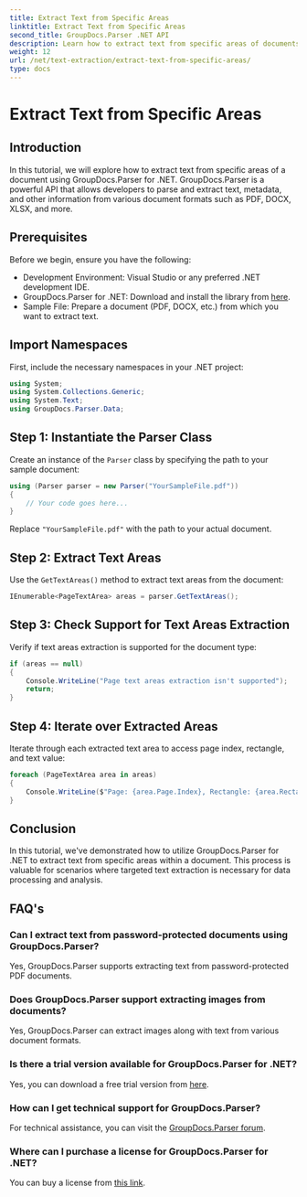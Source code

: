```yaml
---
title: Extract Text from Specific Areas
linktitle: Extract Text from Specific Areas
second_title: GroupDocs.Parser .NET API
description: Learn how to extract text from specific areas of documents using GroupDocs.Parser for .NET. Easy step-by-step guide.
weight: 12
url: /net/text-extraction/extract-text-from-specific-areas/
type: docs
---
```

# Extract Text from Specific Areas

## Introduction
In this tutorial, we will explore how to extract text from specific areas of a document using GroupDocs.Parser for .NET. GroupDocs.Parser is a powerful API that allows developers to parse and extract text, metadata, and other information from various document formats such as PDF, DOCX, XLSX, and more.
## Prerequisites
Before we begin, ensure you have the following:
- Development Environment: Visual Studio or any preferred .NET development IDE.
- GroupDocs.Parser for .NET: Download and install the library from [here](https://releases.groupdocs.com/parser/net/).
- Sample File: Prepare a document (PDF, DOCX, etc.) from which you want to extract text.

## Import Namespaces
First, include the necessary namespaces in your .NET project:
```csharp
using System;
using System.Collections.Generic;
using System.Text;
using GroupDocs.Parser.Data;
```
## Step 1: Instantiate the Parser Class
Create an instance of the `Parser` class by specifying the path to your sample document:
```csharp
using (Parser parser = new Parser("YourSampleFile.pdf"))
{
    // Your code goes here...
}
```
Replace `"YourSampleFile.pdf"` with the path to your actual document.
## Step 2: Extract Text Areas
Use the `GetTextAreas()` method to extract text areas from the document:
```csharp
IEnumerable<PageTextArea> areas = parser.GetTextAreas();
```
## Step 3: Check Support for Text Areas Extraction
Verify if text areas extraction is supported for the document type:
```csharp
if (areas == null)
{
    Console.WriteLine("Page text areas extraction isn't supported");
    return;
}
```
## Step 4: Iterate over Extracted Areas
Iterate through each extracted text area to access page index, rectangle, and text value:
```csharp
foreach (PageTextArea area in areas)
{
    Console.WriteLine($"Page: {area.Page.Index}, Rectangle: {area.Rectangle}, Text: {area.Text}");
}
```

## Conclusion
In this tutorial, we've demonstrated how to utilize GroupDocs.Parser for .NET to extract text from specific areas within a document. This process is valuable for scenarios where targeted text extraction is necessary for data processing and analysis.

## FAQ's
### Can I extract text from password-protected documents using GroupDocs.Parser?
Yes, GroupDocs.Parser supports extracting text from password-protected PDF documents.
### Does GroupDocs.Parser support extracting images from documents?
Yes, GroupDocs.Parser can extract images along with text from various document formats.
### Is there a trial version available for GroupDocs.Parser for .NET?
Yes, you can download a free trial version from [here](https://releases.groupdocs.com/).
### How can I get technical support for GroupDocs.Parser?
For technical assistance, you can visit the [GroupDocs.Parser forum](https://forum.groupdocs.com/c/parser/17).
### Where can I purchase a license for GroupDocs.Parser for .NET?
You can buy a license from [this link](https://purchase.groupdocs.com/buy).
